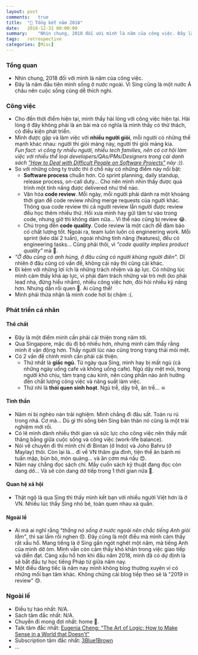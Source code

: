 ```yaml
---
layout: post
comments:	true
title:  "📝 Tổng kết năm 2018"
date:   2018-12-31 00:00:00
summary:    "Nhìn chung, 2018 đối với mình là năm của công việc. Đây là năm đầu tiên mình sống ở nước ngoài..."
tags:   retrospective
categories:	[Misc]
---
```


### Tổng quan
* Nhìn chung, 2018 đối với mình là năm của công việc.
* Đây là năm đầu tiên mình sống ở nước ngoài. Vì Sing cũng là một nước Á châu nên cuộc sống cũng dễ thích nghi.

### Công việc
* Cho đến thời điểm hiện tại, mình thấy hài lòng với công việc hiện tại. Hài lòng ở đây không phải là an bài mà có nghĩa là mình thấy có thử thách, có điều kiện phát triển.
* Mình được gặp và làm việc với **nhiều người giỏi**, mỗi người có những thế mạnh khác nhau: người thì giỏi mảng này, người thì giỏi mảng kia.<br/>
*Fun fact: vì công ty nhiều người, nhiều tech families, nên có cơ hội làm việc với nhiều thể loại developers/QAs/PMs/Designers trong cái danh sách ["How to Deal with Difficult People on Software Projects"](https://people.neilon.software/?fbclid=IwAR2V9W7r3ZUtcw9Cxequk65mwVXgITtowBaVEdIZMKvAkilgL_CuU6F5NEs) này :)).*
* So với những công ty trước thì ở chỗ này có những điểm này nổi bật:
    * **Software process** chuẩn hơn. Có sprint planning, daily standup, release process, on-call duty... Cho nên mình nhìn thấy được quá trình một tính năng được delivered như thế nào.
    * Văn hóa **code review**. Mỗi ngày, mỗi người phải dành ra một khoảng thời gian để code review những merge requests của người khác. Thông qua code review thì cả người review lẫn người được review đều học thêm nhiều thứ. Hồi xưa mình hay gửi tâm tư vào trong code, nhưng giờ thì không dám nữa... Vì thể nào cũng bị review 😂.
    * Chú trọng đến **code quality**. Code review là một cách để đảm bảo có chất lượng tốt. Ngoài ra, team luôn luôn có engineering work. Mỗi sprint (kéo dài 2 tuần), ngoài những tính năng (features), đều có engineering tasks... Cũng phải thôi, vì *"code quality implies product quality"* mà 🙂.
* *"Ở đâu cũng có anh hùng, ở đâu cũng có người khùng người điên"*. Dĩ nhiên ở đâu cũng có vấn đề, không cái này thì cũng cái khác.
* Đi kèm với những lợi ích là những trách nhiệm và áp lực. Có những lúc mình cảm thấy khá áp lực, vì phải đảm trách những vài trò mới (ko phải lead nha, đừng hiểu nhầm), nhiều công việc hơn, đòi hỏi nhiều kỹ năng hơn. Nhưng dần rồi quen 🙂. Ai cũng thế!
* Mình phải thừa nhận là mình code hơi bị chậm :(.

### Phát triển cá nhân
#### Thể chất
* Đây là một điểm mình cần phải cải thiện trong năm tới.
* Qua Singapore, mặc dù đi bộ nhiều hơn, nhưng mình cảm thấy rằng mình ít vận động hơn. Thấy người lúc nào cũng trong trạng thái mỏi mệt.
* Có 2 vấn đề chính mình cần phải cải thiện. 
    * Thứ nhất là **giấc ngủ**. Từ ngày qua Sing, mình hay bị mất ngủ (cả những ngày uống cafe và không uống cafe). Ngủ dậy mệt mỏi, trong người khó chịu, tâm trạng cáu kỉnh, nên cũng  phần nào ảnh hưởng đến chất lượng công việc và năng suất làm việc.
    * Thứ nhì là **thói quen sinh hoạt**. Ngủ trễ, dậy trễ, ăn trễ... ☠

#### Tinh thần
* Năm ni bị nghèo nàn trải nghiệm. Mình chẳng đi đâu sất. Toàn ru rú trong nhà. Cơ mà... Dù gì thì sống bên Sing bản thân nó cũng là một trải nghiệm mới rồi.
* Có lẽ mình dành nhiều thời gian và sức lực cho công việc nên thấy mất thăng bằng giữa cuộc sống và công việc (work-life balance).
* Nói về chuyến đi thì mình chỉ đi Bintan (ở Indo) và Joho Bahru (ở Maylay) thôi. Còn lại là... đi về VN thăm gia đình, tiện thể ăn bánh mì tuấn mập, bún bò, món quảng... và ăn cơm má nấu 😍.
* Năm nay chẳng đọc sách chi. Mấy cuốn sách kỹ thuật đang đọc còn dang dở... Và sẽ còn dang dở tiếp trong 1 thời gian nữa 🤔.

#### Quan hệ xã hội
* Thật ngộ là qua Sing thì thấy mình kết bạn với nhiều người Việt hơn là ở VN. Nhiều lúc thấy Sing nhỏ bé, toàn quen nhau xà quần.

#### Ngoài lề
* Ai mà ai nghĩ rằng *"thằng nó sống ở nước ngoài nên chắc tiếng Anh giỏi lắm"*, thì sai lầm rồi nghen 😞. Đây cũng là một điều mà mình cảm thấy rất xấu hổ. Mang tiếng là ở Sing gần ngót nghét một năm, mà tiếng Anh của mình dở òm. Mình vẫn còn cảm thấy khó khăn trong việc giao tiếp và diễn đạt. Càng xấu hổ hơn khi đầu năm 2018, mình đã có dự định là sẽ bắt đầu tự học tiếng Pháp từ giữa năm nay.
* Một điều đáng tiếc là năm nay mình không blog thường xuyên vì có những mối bạn tâm khác. Không chừng cái blog tiếp theo sẽ là "2019 in review" 😓.

### Ngoài lề
* Điều tự hào nhất: N/A.
* Sách tâm đắc nhất: N/A.
* Chuyến đi mong đợi nhất: home 🏡.
* Talk tâm đắc nhất: [Eugenia Cheng: "The Art of Logic: How to Make Sense in a World that Doesn't"](https://www.youtube.com/watch?v=YHZKX0H6cUE&fbclid=IwAR2vwmnHK8ClYnPSaXVcyd9E52JcDR1BJ8PiX8O3M30FMZOInCjpVCQUeI8)
* Subscription tâm đắc nhất: [3Blue1Brown](https://www.youtube.com/channel/UCYO_jab_esuFRV4b17A)
* ...
